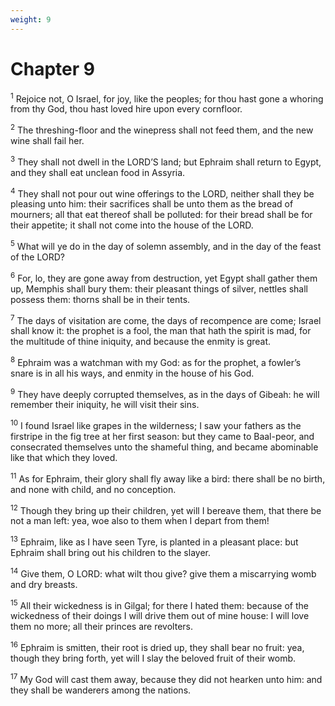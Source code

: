 ```yaml
---
weight: 9
---
```


# Chapter 9

<sup>1</sup> Rejoice not, O Israel, for joy, like the peoples; for thou hast gone a whoring from thy God, thou hast loved hire upon every cornfloor. 

<sup>2</sup> The threshing-floor and the winepress shall not feed them, and the new wine shall fail her. 

<sup>3</sup> They shall not dwell in the LORD’S land; but Ephraim shall return to Egypt, and they shall eat unclean food in Assyria. 

<sup>4</sup> They shall not pour out wine offerings to the LORD, neither shall they be pleasing unto him: their sacrifices shall be unto them as the bread of mourners; all that eat thereof shall be polluted: for their bread shall be for their appetite; it shall not come into the house of the LORD. 

<sup>5</sup> What will ye do in the day of solemn assembly, and in the day of the feast of the LORD? 

<sup>6</sup> For, lo, they are gone away from destruction, yet Egypt shall gather them up, Memphis shall bury them: their pleasant things of silver, nettles shall possess them: thorns shall be in their tents. 

<sup>7</sup> The days of visitation are come, the days of recompence are come; Israel shall know it: the prophet is a fool, the man that hath the spirit is mad, for the multitude of thine iniquity, and because the enmity is great. 

<sup>8</sup> Ephraim was a watchman with my God: as for the prophet, a fowler’s snare is in all his ways, and enmity in the house of his God. 

<sup>9</sup> They have deeply corrupted themselves, as in the days of Gibeah: he will remember their iniquity, he will visit their sins. 

<sup>10</sup> I found Israel like grapes in the wilderness; I saw your fathers as the firstripe in the fig tree at her first season: but they came to Baal-peor, and consecrated themselves unto the shameful thing, and became abominable like that which they loved. 

<sup>11</sup> As for Ephraim, their glory shall fly away like a bird: there shall be no birth, and none with child, and no conception. 

<sup>12</sup> Though they bring up their children, yet will I bereave them, that there be not a man left: yea, woe also to them when I depart from them! 

<sup>13</sup> Ephraim, like as I have seen Tyre, is planted in a pleasant place: but Ephraim shall bring out his children to the slayer. 

<sup>14</sup> Give them, O LORD: what wilt thou give? give them a miscarrying womb and dry breasts. 

<sup>15</sup> All their wickedness is in Gilgal; for there I hated them: because of the wickedness of their doings I will drive them out of mine house: I will love them no more; all their princes are revolters. 

<sup>16</sup> Ephraim is smitten, their root is dried up, they shall bear no fruit: yea, though they bring forth, yet will I slay the beloved fruit of their womb. 

<sup>17</sup> My God will cast them away, because they did not hearken unto him: and they shall be wanderers among the nations. 


